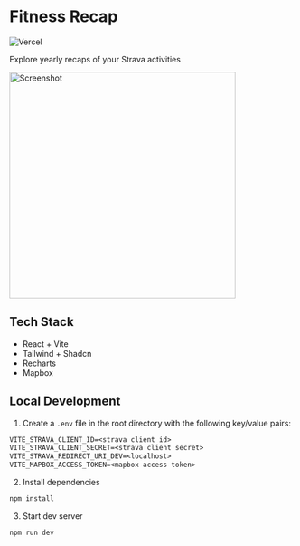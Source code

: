 # Fitness Recap
![Vercel](https://vercelbadge.vercel.app/api/atefkbenothman/strava-recap)

Explore yearly recaps of your Strava activities

<img src="https://github.com/user-attachments/assets/e9ac8068-6d69-4b51-81a4-e1fdb25016a3" alt="Screenshot" width="400">

## Tech Stack
* React + Vite
* Tailwind + Shadcn
* Recharts
* Mapbox

## Local Development
1. Create a `.env` file in the root directory with the following key/value pairs:
```txt
VITE_STRAVA_CLIENT_ID=<strava client id>
VITE_STRAVA_CLIENT_SECRET=<strava client secret>
VITE_STRAVA_REDIRECT_URI_DEV=<localhost>
VITE_MAPBOX_ACCESS_TOKEN=<mapbox access token>
```

2. Install dependencies
```bash
npm install
```

3. Start dev server
```bash
npm run dev
```
